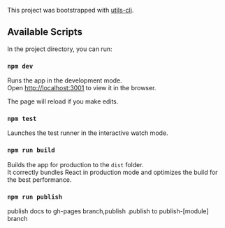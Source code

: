 This project was bootstrapped with [utils-cli](https://github.com/wulv/zan-utils-cli).

## Available Scripts

In the project directory, you can run:

### `npm dev`

Runs the app in the development mode.<br>
Open [http://localhost:3001](http://localhost:3001) to view it in the browser.

The page will reload if you make edits.

### `npm test`

Launches the test runner in the interactive watch mode.

### `npm run build`

Builds the app for production to the `dist` folder.<br>
It correctly bundles React in production mode and optimizes the build for the best performance.

### `npm run publish`

publish docs to gh-pages branch,publish .publish to publish-[module] branch

